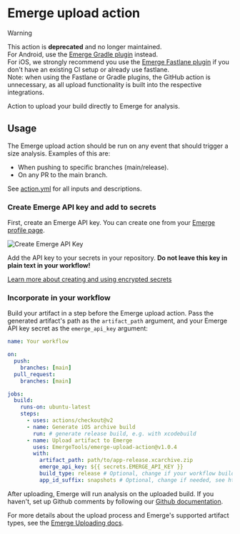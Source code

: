 # Emerge upload action

> [!WARNING]
> This action is **deprecated** and no longer maintained.\
> For Android, use the [Emerge Gradle plugin](https://docs.emergetools.com/docs/gradle-plugin) instead.\
> For iOS, we strongly recommend you use the [Emerge Fastlane plugin](https://docs.emergetools.com/docs/fastlane) if you don't have an existing CI setup or already use fastlane.\
> Note: when using the Fastlane or Gradle plugins, the GitHub action is unnecessary, as all upload functionality is built into the respective integrations.

Action to upload your build directly to Emerge for analysis.

## Usage

The Emerge upload action should be run on any event that should trigger a size analysis. Examples of this are:

- When pushing to specific branches (main/release).
- On any PR to the main branch.

See [action.yml](https://github.com/EmergeTools/emerge-upload-action/blob/main/action.yml) for all inputs and
descriptions.

### Create Emerge API key and add to secrets

First, create an Emerge API key. You can create one from your [Emerge profile page](https://www.emergetools.com/profile).

![Create Emerge API Key](./docs/api_key.png)

Add the API key to your secrets in your repository. **Do not leave this key in plain text in your workflow!**

[Learn more about creating and using encrypted secrets](https://help.github.com/en/actions/automating-your-workflow-with-github-actions/creating-and-using-encrypted-secrets)

### Incorporate in your workflow

Build your artifact in a step before the Emerge upload action. Pass the generated artifact's path as the `artifact_path`
argument, and your Emerge API key secret as the `emerge_api_key` argument:

```yaml
name: Your workflow

on:
  push:
    branches: [main]
  pull_request:
    branches: [main]

jobs:
  build:
    runs-on: ubuntu-latest
    steps:
      - uses: actions/checkout@v2
      - name: Generate iOS archive build
        run: # generate release build, e.g. with xcodebuild
      - name: Upload artifact to Emerge
        uses: EmergeTools/emerge-upload-action@v1.0.4
        with:
          artifact_path: path/to/app-release.xcarchive.zip
          emerge_api_key: ${{ secrets.EMERGE_API_KEY }}
          build_type: release # Optional, change if your workflow builds a specific type
          app_id_suffix: snapshots # Optional, change if needed, see https://docs.emergetools.com/docs/integrate-into-ci#which-builds-should-be-uploaded
```

After uploading, Emerge will run analysis on the uploaded build. If you haven't, set up Github comments by following
our [Github documentation](https://docs.emergetools.com/docs/github).

For more details about the upload process and Emerge's supported artifact types, see
the [Emerge Uploading docs](https://docs.emergetools.com/docs/uploading-basics).
